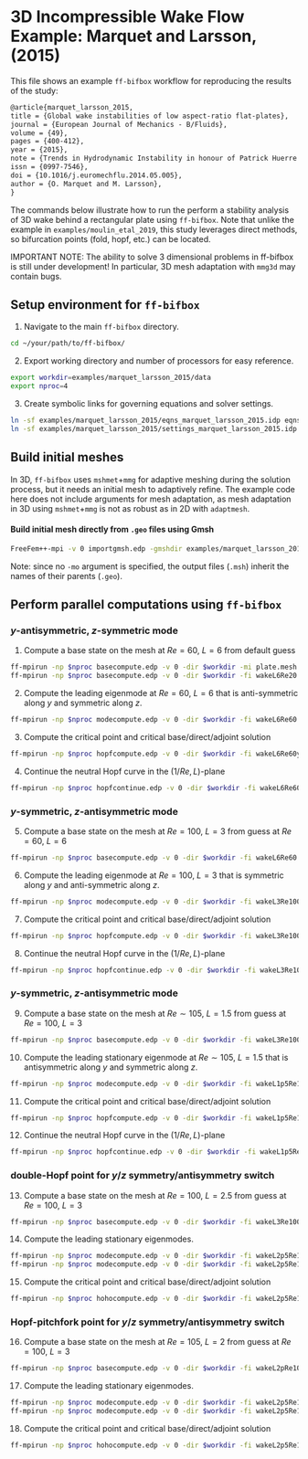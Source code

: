 # 3D Incompressible Wake Flow Example: Marquet and Larsson, (2015)
This file shows an example `ff-bifbox` workflow for reproducing the results of the study:
```tex
@article{marquet_larsson_2015,
title = {Global wake instabilities of low aspect-ratio flat-plates},
journal = {European Journal of Mechanics - B/Fluids},
volume = {49},
pages = {400-412},
year = {2015},
note = {Trends in Hydrodynamic Instability in honour of Patrick Huerre's 65th birthday},
issn = {0997-7546},
doi = {10.1016/j.euromechflu.2014.05.005},
author = {O. Marquet and M. Larsson},
}
```
The commands below illustrate how to run the perform a stability analysis of 3D wake behind a rectangular plate using `ff-bifbox`. Note that unlike the example in `examples/moulin_etal_2019`, this study leverages direct methods, so bifurcation points (fold, hopf, etc.) can be located.

IMPORTANT NOTE: The ability to solve 3 dimensional problems in ff-bifbox is still under development! In particular, 3D mesh adaptation with `mmg3d` may contain bugs. 

## Setup environment for `ff-bifbox`
1. Navigate to the main `ff-bifbox` directory.
```sh
cd ~/your/path/to/ff-bifbox/
```

2. Export working directory and number of processors for easy reference.
```sh
export workdir=examples/marquet_larsson_2015/data
export nproc=4
```

3. Create symbolic links for governing equations and solver settings.
```sh
ln -sf examples/marquet_larsson_2015/eqns_marquet_larsson_2015.idp eqns.idp
ln -sf examples/marquet_larsson_2015/settings_marquet_larsson_2015.idp settings.idp
```

## Build initial meshes
In 3D, `ff-bifbox` uses `mshmet`+`mmg` for adaptive meshing during the solution process, but it needs an initial mesh to adaptively refine. The example code here does not include arguments for mesh adaptation, as mesh adaptation in 3D using `mshmet`+`mmg` is not as robust as in 2D with `adaptmesh`.
#### Build initial mesh directly from `.geo` files using Gmsh
```sh
FreeFem++-mpi -v 0 importgmsh.edp -gmshdir examples/marquet_larsson_2015 -dir $workdir -mi plate.geo
```
Note: since no `-mo` argument is specified, the output files (`.msh`) inherit the names of their parents (`.geo`).

## Perform parallel computations using `ff-bifbox`

### $y$-antisymmetric, $z$-symmetric mode
1. Compute a base state on the mesh at $Re=60$, $L=6$ from default guess
```sh
ff-mpirun -np $nproc basecompute.edp -v 0 -dir $workdir -mi plate.mesh -fo wakeL6Re20 -1/Re 0.05 -L 6
ff-mpirun -np $nproc basecompute.edp -v 0 -dir $workdir -fi wakeL6Re20.base -fo wakeL6Re60 -1/Re 0.01666666666666666666 -L 6
```

2. Compute the leading eigenmode at $Re=60$, $L=6$ that is anti-symmetric along $y$ and symmetric along $z$.
```sh
ff-mpirun -np $nproc modecompute.edp -v 0 -dir $workdir -fi wakeL6Re60.base -fo wakeL6Re60yAzS -eps_target 0.1+0.6i -sym 1,0 -eps_pos_gen_non_hermitian
```

3. Compute the critical point and critical base/direct/adjoint solution
```sh
ff-mpirun -np $nproc hopfcompute.edp -v 0 -dir $workdir -fi wakeL6Re60yAzS.mode -fo wakeL6Re60yAzS -param 1/Re -nf 0
```

4. Continue the neutral Hopf curve in the $(1/Re, L)$-plane
```sh
ff-mpirun -np $nproc hopfcontinue.edp -v 0 -dir $workdir -fi wakeL6Re60yAzS.hopf -fo wakeL6Re60yAzS -param L -param2 1/Re -h0 -4 -scount 4 -maxcount 12
```

### $y$-symmetric, $z$-antisymmetric mode
5. Compute a base state on the mesh at $Re=100$, $L=3$ from guess at $Re=60$, $L=6$
```sh
ff-mpirun -np $nproc basecompute.edp -v 0 -dir $workdir -fi wakeL6Re60.base -fo wakeL3Re100 -1/Re 0.01 -L 3
```

6. Compute the leading eigenmode at $Re=100$, $L=3$ that is symmetric along $y$ and anti-symmetric along $z$.
```sh
ff-mpirun -np $nproc modecompute.edp -v 0 -dir $workdir -fi wakeL3Re100.base -fo wakeL3Re100ySzA -eps_target 0.1+0.3i -sym 0,1 -eps_pos_gen_non_hermitian
```

7. Compute the critical point and critical base/direct/adjoint solution
```sh
ff-mpirun -np $nproc hopfcompute.edp -v 0 -dir $workdir -fi wakeL3Re100ySzA.mode -fo wakeL3Re100ySzA -param 1/Re -nf 0
```

8. Continue the neutral Hopf curve in the $(1/Re, L)$-plane
```sh
ff-mpirun -np $nproc hopfcontinue.edp -v 0 -dir $workdir -fi wakeL3Re100ySzA.hopf -fo wakeL3Re100ySzA -param L -param2 1/Re -h0 -4 -scount 4 -maxcount 12
```

### $y$-symmetric, $z$-antisymmetric mode
9. Compute a base state on the mesh at $Re\sim105$, $L=1.5$ from guess at $Re=100$, $L=3$
```sh
ff-mpirun -np $nproc basecompute.edp -v 0 -dir $workdir -fi wakeL3Re100.base -fo wakeL1p5Re105 -1/Re 0.0095 -L 1.5
```

10. Compute the leading stationary eigenmode at $Re\sim105$, $L=1.5$ that is antisymmetric along $y$ and symmetric along $z$.
```sh
ff-mpirun -np $nproc modecompute.edp -v 0 -dir $workdir -fi wakeL1p5Re105.base -fo wakeL1p5Re105yAzS -eps_target 0.1+0.0i -sym 1,0 -eps_pos_gen_non_hermitian
```

11. Compute the critical point and critical base/direct/adjoint solution
```sh
ff-mpirun -np $nproc hopfcompute.edp -v 0 -dir $workdir -fi wakeL1p5Re105yAzS.mode -fo wakeL1p5Re105yAzS -param 1/Re -nf 0 -zero 1
```

12. Continue the neutral Hopf curve in the $(1/Re, L)$-plane
```sh
ff-mpirun -np $nproc hopfcontinue.edp -v 0 -dir $workdir -fi wakeL1p5Re105yAzS.hopf -fo wakeL1p5Re105yAzS -param L -param2 1/Re -h0 4 -scount 4 -maxcount 12 -zero 1
```

### double-Hopf point for $y$/$z$ symmetry/antisymmetry switch
13. Compute a base state on the mesh at $Re=100$, $L=2.5$ from guess at $Re=100$, $L=3$
```sh
ff-mpirun -np $nproc basecompute.edp -v 0 -dir $workdir -fi wakeL3Re100.base -fo wakeL2p5Re100 -1/Re 0.01 -L 2.5
```

14. Compute the leading stationary eigenmodes.
```sh
ff-mpirun -np $nproc modecompute.edp -v 0 -dir $workdir -fi wakeL2p5Re100.base -fo wakeL2p5Re100yAzS -eps_target 0.1+0.5i -sym 1,0 -eps_pos_gen_non_hermitian
ff-mpirun -np $nproc modecompute.edp -v 0 -dir $workdir -fi wakeL2p5Re100.base -fo wakeL2p5Re100ySzA -eps_target 0.1+0.25i -sym 0,1 -eps_pos_gen_non_hermitian
```

15. Compute the critical point and critical base/direct/adjoint solution
```sh
ff-mpirun -np $nproc hohocompute.edp -v 0 -dir $workdir -fi wakeL2p5Re100yAzS.mode -fi2 wakeL2p5Re100ySzA.mode -fo wakeL2p5Re100 -param 1/Re -param2 L
```

### Hopf-pitchfork point for $y$/$z$ symmetry/antisymmetry switch
16. Compute a base state on the mesh at $Re=105$, $L=2$ from guess at $Re=100$, $L=3$
```sh
ff-mpirun -np $nproc basecompute.edp -v 0 -dir $workdir -fi wakeL2pRe100.base -fo wakeL3Re95 -1/Re 0.0095 -L 2
```

17. Compute the leading stationary eigenmodes.
```sh
ff-mpirun -np $nproc modecompute.edp -v 0 -dir $workdir -fi wakeL2p5Re100.base -fo wakeL2p5Re100yAzS -eps_target 0.1+0.5i -sym 1,0 -eps_pos_gen_non_hermitian
ff-mpirun -np $nproc modecompute.edp -v 0 -dir $workdir -fi wakeL2p5Re100.base -fo wakeL2p5Re100ySzA -eps_target 0.1+0.25i -sym 0,1 -eps_pos_gen_non_hermitian
```

18. Compute the critical point and critical base/direct/adjoint solution
```sh
ff-mpirun -np $nproc hohocompute.edp -v 0 -dir $workdir -fi wakeL2p5Re100yAzS.mode -fi2 wakeL2p5Re100ySzA.mode -fo wakeL2p5Re100 -param 1/Re -param2 L
```
